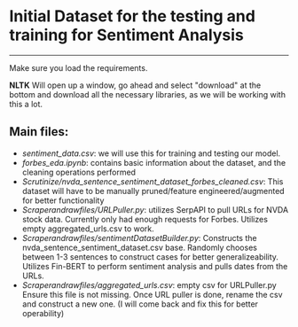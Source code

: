 # **Initial Dataset for the testing and training for Sentiment Analysis**
---

Make sure you load the requirements.

**NLTK** Will open up a window, go ahead and select "download" at the bottom and download all the necessary libraries, as we will be working with this a lot.

## **Main files:**
 - *sentiment_data.csv*: we will use this for training and testing our model.
 - *forbes_eda.ipynb*: contains basic information about the dataset, and the cleaning operations performed
 - *Scrutinize/nvda_sentence_sentiment_dataset_forbes_cleaned.csv*: This dataset will have to be manually pruned/feature engineered/augmented for better functionality
 - *Scraperandrawfiles/URLPuller.py*: utilizes SerpAPI to pull URLs for NVDA stock data. Currently only had enough requests for Forbes. Utilizes empty aggregated_urls.csv to work.
 - *Scraperandrawfiles/sentimentDatasetBuilder.py*: Constructs the nvda_sentence_sentiment_dataset.csv base. Randomly chooses between 1-3 sentences to construct cases for better generalizeability. Utilizes Fin-BERT to perform sentiment analysis and pulls dates from the URLs.
 - *Scraperandrawfiles/aggregated_urls.csv*: empty csv for URLPuller.py Ensure this file is not missing. Once URL puller is done, rename the csv and construct a new one. (I will come back and fix this for better operability)
